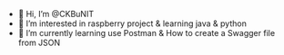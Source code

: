 - 👋 Hi, I’m @CKBuNIT
- 👀 I’m interested in raspberry project & learning java & python
- 🌱 I’m currently learning use Postman & How to create a Swagger file from JSON
<!---
CKBuNIT/CKBuNIT is a ✨ special ✨ repository because its `README.md` (this file) appears on your GitHub profile.
You can click the Preview link to take a look at your changes.
--->
